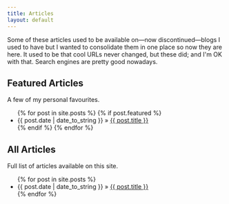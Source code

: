 ```yaml
---
title: Articles
layout: default
---
```


Some of these articles used to be available on&mdash;now discontinued&mdash;blogs I used
to have but I wanted to consolidate them in one place so now they are here. It used to be
that cool URLs never changed, but these did; and I'm OK with that. Search engines are
pretty good nowadays.

## Featured Articles

A few of my personal favourites.

<ul class="posts">
  {% for post in site.posts %}
    {% if post.featured %}
      <li><span>{{ post.date | date_to_string }} </span>&raquo; <a href="{{ post.url }}">{{ post.title }}</a></li>
    {% endif %}
  {% endfor %}
</ul>

## All Articles

Full list of articles available on this site.

<ul class="posts">
  {% for post in site.posts %}
    <li><span>{{ post.date | date_to_string }} </span>&raquo; <a href="{{ post.url }}">{{ post.title }}</a></li>
  {% endfor %}
</ul>
